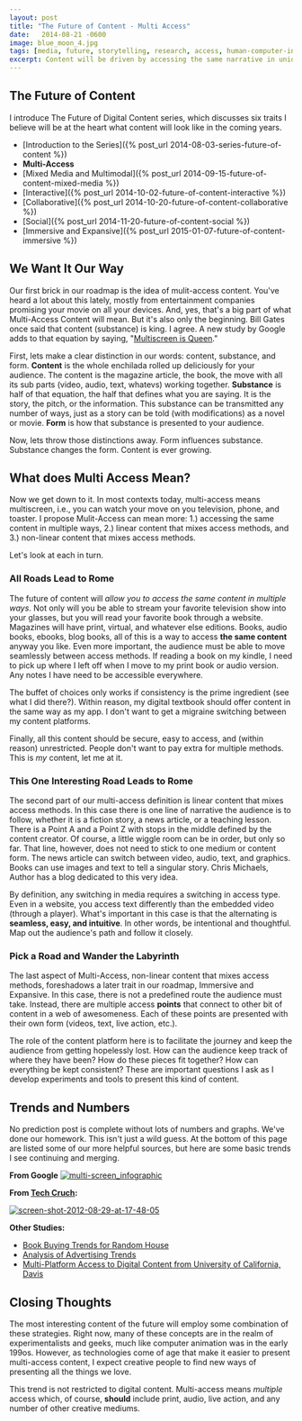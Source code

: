 ```yaml
---
layout: post
title: "The Future of Content - Multi Access"
date:   2014-08-21 -0600
image: blue_moon_4.jpg
tags: [media, future, storytelling, research, access, human-computer-interaction]
excerpt: Content will be driven by accessing the same narrative in unique, taylored, and diverse ways across multiple platforms.
---
```


## The Future of Content
I introduce The Future of Digital Content series, which discusses six traits I believe will be at the heart what content will look like in the coming years.
- [Introduction to the Series]({% post_url 2014-08-03-series-future-of-content %})
- **Multi-Access**
- [Mixed Media and Multimodal]({% post_url 2014-09-15-future-of-content-mixed-media %})
- [Interactive]({% post_url 2014-10-02-future-of-content-interactive %})
- [Collaborative]({% post_url 2014-10-20-future-of-content-collaborative %})
- [Social]({% post_url 2014-11-20-future-of-content-social %})
- [Immersive and Expansive]({% post_url 2015-01-07-future-of-content-immersive %})

## We Want It Our Way
Our first brick in our roadmap is the idea of mulit-access content. You've heard a lot about this lately, mostly from entertainment companies promising your movie on all your devices. And, yes, that's a big part of what Multi-Access Content will mean. But it's also only the beginning. Bill Gates once said that content (substance) is king. I agree. A new study by Google adds to that equation by saying, "[Multiscreen is Queen](http://techcrunch.com/2012/08/29/if-content-is-king-multiscreen-is-the-queen-says-new-google-study/?icid=art_next)."

First, lets make a clear distinction in our words: content, substance, and form. **Content** is the whole enchilada rolled up deliciously for your audience. The content is the magazine article, the book, the move with all its sub parts (video, audio, text, whatevs) working together. **Substance** is half of that equation, the half that defines what you are saying. It is the story, the pitch, or the information. This substance can be transmitted any number of ways, just as a story can be told (with modifications) as a novel or movie. **Form** is how that substance is presented to your audience.

Now, lets throw those distinctions away. Form influences substance. Substance changes the form. Content is ever growing.

## What does Multi Access Mean?
Now we get down to it. In most contexts today, multi-access means multiscreen, i.e., you can watch your move on you television, phone, and toaster. I propose Mulit-Access can mean more: 1.) accessing the same content in multiple ways, 2.) linear content that mixes access methods, and 3.) non-linear content that mixes access methods.

Let's look at each in turn.

### All Roads Lead to Rome
The future of content will _allow you to access the same content in multiple ways_. Not only will you be able to stream your favorite television show into your glasses, but you will read your favorite book through a website. Magazines will have print, virtual, and whatever else editions. Books, audio books, ebooks, blog books, all of this is a way to access **the same content** anyway you like. Even more important, the audience must be able to move seamlessly between access methods. If reading a book on my kindle, I need to pick up where I left off when I move to my print book or audio version. Any notes I have need to be accessible everywhere.

The buffet of choices only works if consistency is the prime ingredient (see what I did there?). Within reason, my digital textbook should offer content in the same way as my app. I don't want to get a migraine switching between my content platforms.

Finally, all this content should be secure, easy to access, and (within reason) unrestricted. People don't want to pay extra for multiple methods. This is _my_ content, let me at it.

### This One Interesting Road Leads to Rome
The second part of our multi-access definition is linear content that mixes access methods. In this case there is one line of narrative the audience is to follow, whether it is a fiction story, a news article, or a teaching lesson. There is a Point A and a Point Z with stops in the middle defined by the content creator. Of course, a little wiggle room can be in order, but only so far. That line, however, does not need to stick to one medium or content form. The news article can switch between video, audio, text, and graphics. Books can use images and text to tell a singular story. Chris Michaels, Author has a blog dedicated to this very idea.

By definition, any switching in media requires a switching in access type. Even in a website, you access text differently than the embedded video (through a player). What's important in this case is that the alternating is **seamless, easy, and intuitive**. In other words, be intentional and thoughtful. Map out the audience's path and follow it closely.

### Pick a Road and Wander the Labyrinth
The last aspect of Multi-Access, non-linear content that mixes access methods, foreshadows a later trait in our roadmap, Immersive and Expansive. In this case, there is not a predefined route the audience must take. Instead, there are multiple access **points** that connect to other bit of content in a web of awesomeness. Each of these points are presented with their own form (videos, text, live action, etc.).

The role of the content platform here is to facilitate the journey and keep the audience from getting hopelessly lost. How can the audience keep track of where they have been? How do these pieces fit together? How can everything be kept consistent? These are important questions I ask as I develop experiments and tools to present this kind of content.

## Trends and Numbers
No prediction post is complete without lots of numbers and graphs. We've done our homework. This isn't just a wild guess. At the bottom of this page are listed some of our more helpful sources, but here are some basic trends I see continuing and merging.

**From Google**
[![multi-screen_infographic](https://phoenixlabstech.files.wordpress.com/2014/10/multi-screen_infographic.jpg?w=585)](http://services.google.com/fh/files/misc/multi-screen_infographic.pdf)

**From [Tech Cruch](http://techcrunch.com/2012/08/29/if-content-is-king-multiscreen-is-the-queen-says-new-google-study/?icid=art_next):**

[![screen-shot-2012-08-29-at-17-48-05](https://phoenixlabstech.files.wordpress.com/2014/10/screen-shot-2012-08-29-at-17-48-05.png?w=300)](http://techcrunch.com/2012/08/29/if-content-is-king-multiscreen-is-the-queen-says-new-google-study/?icid=art_next)

**Other Studies:**
-   [Book Buying Trends for Random House](http://randomnotes.randomhouse.com/trends-in-consumer-book-buying-infographic/)
-   [Analysis of Advertising Trends](http://www.millwardbrown.com/DigitalPredictions/2013/index.html)
-   [Multi-Platform Access to Digital Content from University of California, Davis](http://smgworld.bu.edu/wise2013/files/2013/12/wise20130_submission_6.pdf)

## Closing Thoughts
The most interesting content of the future will employ some combination of these strategies. Right now, many of these concepts are in the realm of experimentalists and geeks, much like computer animation was in the early 199os. However, as technologies come of age that make it easier to present multi-access content, I expect creative people to find new ways of presenting all the things we love.

This trend is not restricted to digital content. Multi-access means _multiple_ access which, of course, **should** include print, audio, live action, and any number of other creative mediums.
